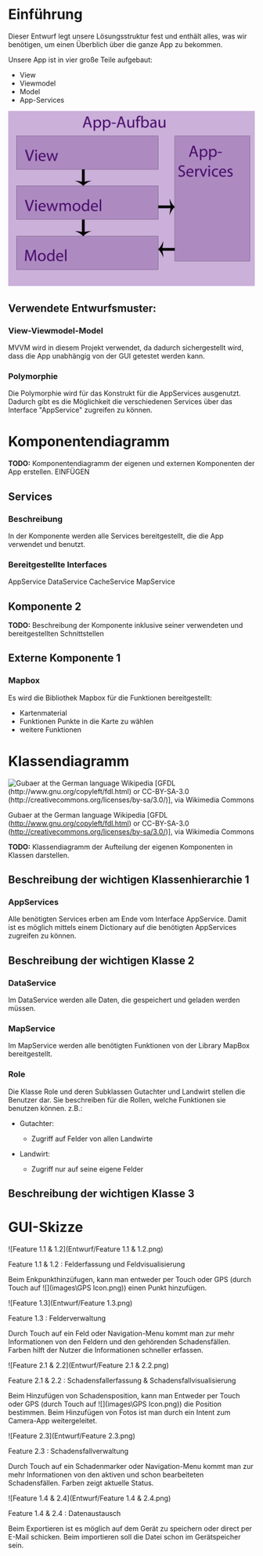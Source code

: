 # Einführung

Dieser Entwurf legt unsere Lösungsstruktur fest und enthält alles, was wir benötigen, um einen Überblich über die ganze App zu bekommen.

Unsere App ist in vier große Teile aufgebaut:
- View
- Viewmodel
- Model
- App-Services

![Gubaer at the German language Wikipedia [GFDL (http://www.gnu.org/copyleft/fdl.html) or CC-BY-SA-3.0 (http://creativecommons.org/licenses/by-sa/3.0/)], via Wikimedia Commons](images/General-AppStructure.png)

## Verwendete Entwurfsmuster:
### View-Viewmodel-Model ###
MVVM wird in diesem Projekt verwendet, da dadurch sichergestellt wird, dass die App unabhängig von der GUI getestet werden kann.

### Polymorphie
Die Polymorphie wird für das Konstrukt für die AppServices ausgenutzt. Dadurch gibt es die Möglichkeit die verschiedenen Services über das Interface "AppService" zugreifen zu können.

# Komponentendiagramm

**TODO:** Komponentendiagramm der eigenen und externen Komponenten der App erstellen. EINFÜGEN

## Services

### Beschreibung
In der Komponente werden alle Services bereitgestellt, die die App verwendet und benutzt.

### Bereitgestellte Interfaces
AppService
DataService
CacheService
MapService


## Komponente 2

**TODO:** Beschreibung der Komponente inklusive seiner verwendeten und bereitgestellten Schnittstellen

## Externe Komponente 1

### Mapbox
Es wird die Bibliothek Mapbox für die Funktionen bereitgestellt:
- Kartenmaterial
- Funktionen Punkte in die Karte zu wählen
- weitere Funktionen

# Klassendiagramm

![Gubaer at the German language Wikipedia [GFDL (http://www.gnu.org/copyleft/fdl.html) or CC-BY-SA-3.0 (http://creativecommons.org/licenses/by-sa/3.0/)], via Wikimedia Commons](images/Klassendiagramm.png)

Gubaer at the German language Wikipedia [GFDL (http://www.gnu.org/copyleft/fdl.html) or CC-BY-SA-3.0 (http://creativecommons.org/licenses/by-sa/3.0/)], via Wikimedia Commons

**TODO:** Klassendiagramm der Aufteilung der eigenen Komponenten in Klassen darstellen.

## Beschreibung der wichtigen Klassenhierarchie 1

### AppServices
Alle benötigten Services erben am Ende vom Interface AppService. Damit ist es möglich mittels einem Dictionary auf die benötigten AppServices zugreifen zu können.

## Beschreibung der wichtigen Klasse 2
### DataService 
Im DataService werden alle Daten, die gespeichert und geladen werden müssen. 

### MapService
Im MapService werden alle benötigten Funktionen von der Library MapBox bereitgestellt.

### Role
Die Klasse Role und deren Subklassen Gutachter und Landwirt stellen die Benutzer dar. Sie beschreiben für die Rollen, welche Funktionen sie benutzen können.
z.B.: 
- Gutachter:
    - Zugriff auf Felder von allen Landwirte

- Landwirt:
    - Zugriff nur auf seine eigene Felder

## Beschreibung der wichtigen Klasse 3


# GUI-Skizze

![Feature 1.1 & 1.2](Entwurf/Feature 1.1 & 1.2.png)

Feature 1.1 & 1.2 : Felderfassung und Feldvisualisierung

Beim Enkpunkthinzüfugen, kann man entweder per Touch oder GPS (durch Touch auf ![](images\GPS Icon.png)) einen Punkt hinzufügen.

![Feature 1.3](Entwurf/Feature 1.3.png)

Feature 1.3 : Felderverwaltung

Durch Touch auf ein Feld oder Navigation-Menu kommt man zur mehr Informationen von den Feldern und den gehörenden Schadensfällen.  Farben hilft der Nutzer die Informationen schneller erfassen.

![Feature 2.1 & 2.2](Entwurf/Feature 2.1 & 2.2.png)

Feature 2.1 & 2.2 : Schadensfallerfassung & Schadensfallvisualisierung

Beim Hinzufügen von Schadensposition, kann man Entweder per Touch oder GPS (durch Touch auf ![](images\GPS Icon.png)) die Position bestimmen.  Beim Hinzufügen von Fotos ist man durch ein Intent zum Camera-App weitergeleitet.

![Feature 2.3](Entwurf/Feature 2.3.png)

Feature 2.3 : Schadensfallverwaltung

Durch Touch auf ein Schadenmarker oder Navigation-Menu kommt man zur mehr Informationen von den aktiven und schon bearbeiteten Schadensfällen.  Farben zeigt aktuelle Status.

![Feature 1.4 & 2.4](Entwurf/Feature 1.4 & 2.4.png)

Feature 1.4 & 2.4 : Datenaustausch

Beim Exportieren ist es möglich auf dem Gerät zu speichern oder direct per E-Mail schicken.  Beim importieren soll die Datei schon im Gerätspeicher sein.
